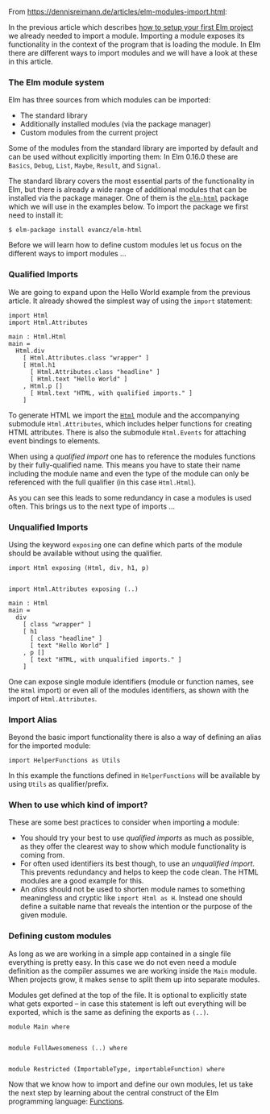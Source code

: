 From <https://dennisreimann.de/articles/elm-modules-import.html>:

In the previous article which describes [how to setup your first Elm project](elm-setup-first-project.html) we already needed to import a module. Importing a module exposes its functionality in the context of the program that is loading the module. In Elm there are different ways to import modules and we will have a look at these in this article.

### The Elm module system

Elm has three sources from which modules can be imported:

  * The standard library
  * Additionally installed modules (via the package manager)
  * Custom modules from the current project

Some of the modules from the standard library are imported by default and can be used without explicitly importing them: In Elm 0.16.0 these are `Basics`, `Debug`, `List`, `Maybe`, `Result`, and `Signal`.

The standard library covers the most essential parts of the functionality in Elm, but there is already a wide range of additional modules that can be installed via the package manager. One of them is the [`elm-html`](http://package.elm-lang.org/packages/evancz/elm-html/latest/) package which we will use in the examples below. To import the package we first need to install it:
    
    $ elm-package install evancz/elm-html
    

Before we will learn how to define custom modules let us focus on the different ways to import modules …

### Qualified Imports

We are going to expand upon the Hello World example from the previous article. It already showed the simplest way of using the `import` statement:
    
    import Html
    import Html.Attributes
    
    main : Html.Html
    main =
      Html.div
        [ Html.Attributes.class "wrapper" ]
        [ Html.h1
          [ Html.Attributes.class "headline" ]
          [ Html.text "Hello World" ]
        , Html.p []
          [ Html.text "HTML, with qualified imports." ]
        ]
    

To generate HTML we import the [`Html`](http://package.elm-lang.org/packages/evancz/elm-html/latest/) module and the accompanying submodule `Html.Attributes`, which includes helper functions for creating HTML attributes. There is also the submodule `Html.Events` for attaching event bindings to elements.

When using a _qualified import_ one has to reference the modules functions by their fully-qualified name. This means you have to state their name including the module name and even the type of the module can only be referenced with the full qualifier (in this case `Html.Html`).

As you can see this leads to some redundancy in case a modules is used often. This brings us to the next type of imports …

### Unqualified Imports

Using the keyword `exposing` one can define which parts of the module should be available without using the qualifier.
    
    
    import Html exposing (Html, div, h1, p)
    
    
    import Html.Attributes exposing (..)
    
    main : Html
    main =
      div
        [ class "wrapper" ]
        [ h1
          [ class "headline" ]
          [ text "Hello World" ]
        , p []
          [ text "HTML, with unqualified imports." ]
        ]
    

One can expose single module identifiers (module or function names, see the `Html` import) or even all of the modules identifiers, as shown with the import of `Html.Attributes`.

### Import Alias

Beyond the basic import functionality there is also a way of defining an alias for the imported module:
    
    import HelperFunctions as Utils
    

In this example the functions defined in `HelperFunctions` will be available by using `Utils` as qualifier/prefix.

### When to use which kind of import?

These are some best practices to consider when importing a module:

  * You should try your best to use _qualified imports_ as much as possible, as they offer the clearest way to show which module functionality is coming from.
  * For often used identifiers its best though, to use an _unqualified import_. This prevents redundancy and helps to keep the code clean. The HTML modules are a good example for this.
  * An _alias_ should not be used to shorten module names to something meaningless and cryptic like `import Html as H`. Instead one should define a suitable name that reveals the intention or the purpose of the given module.

### Defining custom modules

As long as we are working in a simple app contained in a single file everything is pretty easy. In this case we do not even need a module definition as the compiler assumes we are working inside the `Main` module. When projects grow, it makes sense to split them up into separate modules.

Modules get defined at the top of the file. It is optional to explicitly state what gets exported – in case this statement is left out everything will be exported, which is the same as defining the exports as `(..)`.
    
    
    module Main where
    
    
    module FullAwesomeness (..) where
    
    
    module Restricted (ImportableType, importableFunction) where
    

Now that we know how to import and define our own modules, let us take the next step by learning about the central construct of the Elm programming language: [Functions](/articles/elm-functions.html).
